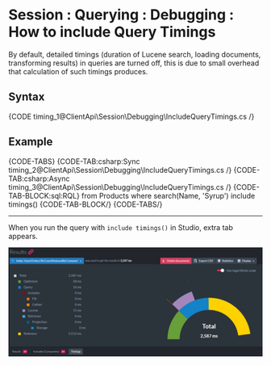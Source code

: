# Session : Querying : Debugging : How to include Query Timings

By default, detailed timings (duration of Lucene search, loading documents, transforming results) in queries are turned off, this is due to small overhead that calculation of such timings produces.

## Syntax

{CODE timing_1@ClientApi\Session\Debugging\IncludeQueryTimings.cs /}

## Example

{CODE-TABS}
{CODE-TAB:csharp:Sync timing_2@ClientApi\Session\Debugging\IncludeQueryTimings.cs /}
{CODE-TAB:csharp:Async timing_3@ClientApi\Session\Debugging\IncludeQueryTimings.cs /}
{CODE-TAB-BLOCK:sql:RQL}
from Products 
where search(Name, 'Syrup')
include timings()
{CODE-TAB-BLOCK/}
{CODE-TABS/}

<hr />

When you run the query with `include timings()` in Studio, extra tab appears. 

![Figure 1. Include timings graphical results](images/include-timings-1.png "Include timings results")
